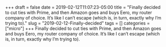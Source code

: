 +++draft = falsedate = 2019-02-12T11:07:23-05:00title = "Finally decided to cut ties with Prime, and then Amazon goes and buys Eero, my router company of choice. It’s like I can’t escape (which is, in turn, exactly why I’m trying to)."slug = "2019-02-12-Finally-decided"tags = []categories = ["micro"]+++Finally decided to cut ties with Prime, and then Amazon goes and buys Eero, my router company of choice. It’s like I can’t escape (which is, in turn, exactly why I’m trying to).